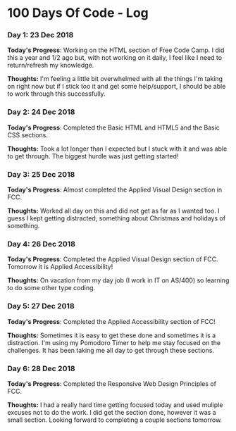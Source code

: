# 100 Days Of Code - Log

### Day 1: 23 Dec 2018
<!--- ##### (delete me or comment me out) --->

**Today's Progress**: Working on the HTML section of Free Code Camp.  I did this a year and 1/2 ago but, with not working on it daily, I feel like I need to return/refresh my knowledge.  

**Thoughts:** I'm feeling a little bit overwhelmed with all the things I'm taking on right now but if I stick too it and get some help/support, I should be able to work through this successfully.

<!--- **Link to work:** [Calculator App](http://www.example.com) --->

### Day 2: 24 Dec 2018
<!--- ##### (delete me or comment me out) --->

**Today's Progress**: Completed the Basic HTML and HTML5 and the Basic CSS sections.

**Thoughts:** Took a lot longer than I expected but I stuck with it and was able to get through.  The biggest hurdle was just getting started!

<!--- **Link to work:** [Calculator App](http://www.example.com) --->

### Day 3: 25 Dec 2018
<!--- ##### (delete me or comment me out) --->

**Today's Progress**: Almost completed the Applied Visual Design section in FCC.

**Thoughts:** Worked all day on this and did not get as far as I wanted too.  I guess I kept getting distracted, something about Christmas and holidays of something.

<!--- **Link to work:** [Calculator App](http://www.example.com) --->

### Day 4: 26 Dec 2018
<!--- ##### (delete me or comment me out) --->

**Today's Progress**: Completed the Applied Visual Design section of FCC.  Tomorrow it is Applied Accessibility!

**Thoughts:** On vacation from my day job (I work in IT on AS/400) so learning to do some other type coding.

<!--- **Link to work:** [Calculator App](http://www.example.com) --->

### Day 5: 27 Dec 2018
<!--- ##### (delete me or comment me out) --->

**Today's Progress**: Completed the Applied Accessibility section of FCC!

**Thoughts:** Sometimes it is easy to get these done and sometimes it is a distraction.  I'm using my Pomodoro Timer to help me stay focused on the challenges.  It has been taking me all day to get through these sections.

<!--- **Link to work:** [Calculator App](http://www.example.com) --->

### Day 6: 28 Dec 2018
<!--- ##### (delete me or comment me out) --->

**Today's Progress**: Completed the Responsive Web Design Principles of FCC.

**Thoughts:** I had a really hard time getting focused today and used muliple excuses not to do the work.  I did get the section done, however it was a small section.  Looking forward to completing a couple sections tomorrow.

<!--- **Link to work:** [Calculator App](http://www.example.com) --->
